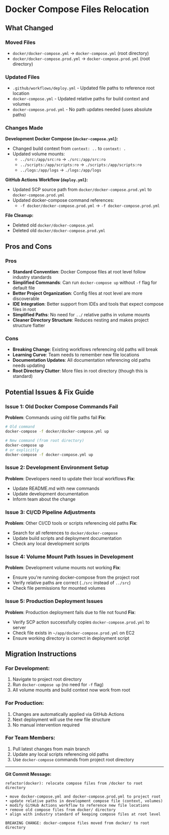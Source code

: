 # Docker Compose Files Relocation

## What Changed

### Moved Files

- `docker/docker-compose.yml` → `docker-compose.yml` (root directory)
- `docker/docker-compose.prod.yml` → `docker-compose.prod.yml` (root directory)

### Updated Files

- `.github/workflows/deploy.yml` - Updated file paths to reference root location
- `docker-compose.yml` - Updated relative paths for build context and volumes
- `docker-compose.prod.yml` - No path updates needed (uses absolute paths)

### Changes Made

**Development Docker Compose (`docker-compose.yml`):**

- Changed build context from `context: ..` to `context: .`
- Updated volume mounts:
  - `../src:/app/src:ro` → `./src:/app/src:ro`
  - `../scripts:/app/scripts:ro` → `./scripts:/app/scripts:ro`
  - `../logs:/app/logs` → `./logs:/app/logs`

**GitHub Actions Workflow (`deploy.yml`):**

- Updated SCP source path from `docker/docker-compose.prod.yml` to `docker-compose.prod.yml`
- Updated docker-compose command references:
  - `-f docker/docker-compose.prod.yml` → `-f docker-compose.prod.yml`

**File Cleanup:**

- Deleted old `docker/docker-compose.yml`
- Deleted old `docker/docker-compose.prod.yml`

## Pros and Cons

### Pros

- **Standard Convention**: Docker Compose files at root level follow industry standards
- **Simplified Commands**: Can run `docker-compose up` without `-f` flag for default file
- **Better Project Organization**: Config files at root level are more discoverable
- **IDE Integration**: Better support from IDEs and tools that expect compose files in root
- **Simplified Paths**: No need for `../` relative paths in volume mounts
- **Cleaner Directory Structure**: Reduces nesting and makes project structure flatter

### Cons

- **Breaking Change**: Existing workflows referencing old paths will break
- **Learning Curve**: Team needs to remember new file locations
- **Documentation Updates**: All documentation referencing old paths needs updating
- **Root Directory Clutter**: More files in root directory (though this is standard)

## Potential Issues & Fix Guide

### Issue 1: Old Docker Compose Commands Fail

**Problem**: Commands using old file paths fail
**Fix**:

```bash
# Old command
docker-compose -f docker/docker-compose.yml up

# New command (from root directory)
docker-compose up
# or explicitly
docker-compose -f docker-compose.yml up
```

### Issue 2: Development Environment Setup

**Problem**: Developers need to update their local workflows
**Fix**:

- Update README.md with new commands
- Update development documentation
- Inform team about the change

### Issue 3: CI/CD Pipeline Adjustments

**Problem**: Other CI/CD tools or scripts referencing old paths
**Fix**:

- Search for all references to `docker/docker-compose`
- Update build scripts and deployment documentation
- Check any local development scripts

### Issue 4: Volume Mount Path Issues in Development

**Problem**: Development volume mounts not working
**Fix**:

- Ensure you're running docker-compose from the project root
- Verify relative paths are correct (`./src` instead of `../src`)
- Check file permissions for mounted volumes

### Issue 5: Production Deployment Issues

**Problem**: Production deployment fails due to file not found
**Fix**:

- Verify SCP action successfully copies `docker-compose.prod.yml` to server
- Check file exists in `~/app/docker-compose.prod.yml` on EC2
- Ensure working directory is correct in deployment script

## Migration Instructions

### For Development:

1. Navigate to project root directory
2. Run `docker-compose up` (no need for `-f` flag)
3. All volume mounts and build context now work from root

### For Production:

1. Changes are automatically applied via GitHub Actions
2. Next deployment will use the new file structure
3. No manual intervention required

### For Team Members:

1. Pull latest changes from main branch
2. Update any local scripts referencing old paths
3. Use `docker-compose` commands from project root directory

---

**Git Commit Message:**

```
refactor(docker): relocate compose files from /docker to root directory

• move docker-compose.yml and docker-compose.prod.yml to project root
• update relative paths in development compose file (context, volumes)
• modify GitHub Actions workflow to reference new file locations
• remove old compose files from docker/ directory
• align with industry standard of keeping compose files at root level

BREAKING CHANGE: docker-compose files moved from docker/ to root directory
```
